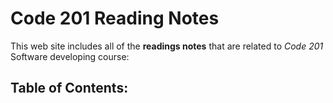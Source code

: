 # Code 201 Reading Notes
This web site includes all of the **readings notes** that are related to *Code 201* Software developing course:
## Table of Contents: 

